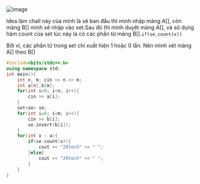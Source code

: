 ![image](https://github.com/Llam-a/Practice_Cpp/assets/115911041/b7baaeca-0e01-42c1-8756-5c700781d220)


Idea làm chall này của mình là sẽ ban đầu thì mình nhập mảng A[], còn mảng B[] mình sẽ nhập vào set.Sau đó thì mình duyệt mảng A[], và sử dụng hàm count của set lúc này là có các phần tử mảng B[].`if(se.count(x))`

Bởi vì, các phần tử trong set chỉ xuất hiện 1 hoặc 0 lần. Nên mình xét mảng A[] theo B[]

```cpp
#include<bits/stdc++.h>
using namespace std;
int main(){
    int n, m; cin >> n >> m;
    int a[n],b[m];
    for(int i=0; i<n; i++){
        cin >> a[i];
    }
    set<se> se;
    for(int i=0; i<m; i++){
        cin >> b[i];
        se.insert(b[i]);
    }
    for(int x : a){
        if(se.count(x)){
            cout << "28tech" << " ";
        }else{
            cout << "29tech" << " ";
        }
    }
}
```


